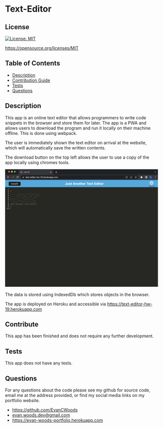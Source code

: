 # Text-Editor

## License

[![License: MIT](https://img.shields.io/badge/License-MIT-yellow.svg)](https://opensource.org/licenses/MIT)

https://opensource.org/licenses/MIT



## Table of Contents
* [Description](#description) 
* [Contribution Guide](#contribute)
* [Tests](#tests)
* [Questions](#questions)


## Description
This app is an online text editor that allows programmers to write code snippets in the browser and store them for later. The app is a PWA and allows users to download the program and run it locally on their machine offline. This is done using webpack.

The user is immediately shown the text editor on arrival at the website, which will automatically save the written contents. 

The download button on the top left allows the user to use a copy of the app locally using chromes tools.

![Landing page](./Images/landing.png)

The data is stored using IndexedDb which stores objects in the browser.

The app is deployed on Heroku and accessible via https://text-editor-hw-19.herokuapp.com



## Contribute
This app has been finished and does not require any further development.


## Tests
This app does not have any tests.


## Questions
For any questions about the code please see my github for source code, email me at the address provided, or find my social media links on my portfolio website. 
* https://github.com/EvanCWoods
* evan.woods.dev@gmail.com
* https://evan-woods-portfolio.herokuapp.com